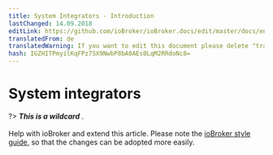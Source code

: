 ```yaml
---
title: System Integrators - Introduction
lastChanged: 14.09.2018
editLink: https://github.com/ioBroker/ioBroker.docs/edit/master/docs/en/integrators/README.md
translatedFrom: de
translatedWarning: If you want to edit this document please delete "translatedFrom" field, elsewise this document will be translated automatically again
hash: IGZHITPmyilKqFPz7SX9NwbP8bA0AEs0LqM2RRdoNc8=
---
```

# System integrators
?> ***This is a wildcard*** . <br><br> Help with ioBroker and extend this article. Please note the [ioBroker style guide](community/styleguidedoc), so that the changes can be adopted more easily.